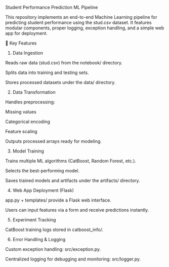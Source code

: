 Student Performance Prediction ML Pipeline

This repository implements an end-to-end Machine Learning pipeline for predicting student performance using the stud.csv dataset. It features modular components, proper logging, exception handling, and a simple web app for deployment.

🔑 Key Features
1. Data Ingestion

Reads raw data (stud.csv) from the notebook/ directory.

Splits data into training and testing sets.

Stores processed datasets under the data/ directory.

2. Data Transformation

Handles preprocessing:

Missing values

Categorical encoding

Feature scaling

Outputs processed arrays ready for modeling.

3. Model Training

Trains multiple ML algorithms (CatBoost, Random Forest, etc.).

Selects the best-performing model.

Saves trained models and artifacts under the artifacts/ directory.

4. Web App Deployment (Flask)

app.py + templates/ provide a Flask web interface.

Users can input features via a form and receive predictions instantly.

5. Experiment Tracking

CatBoost training logs stored in catboost_info/.

6. Error Handling & Logging

Custom exception handling: src/exception.py.

Centralized logging for debugging and monitoring: src/logger.py.
